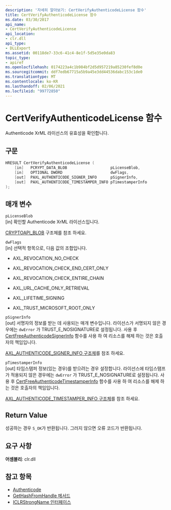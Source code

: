 ```yaml
---
description: '자세히 알아보기: CertVerifyAuthenticodeLicense 함수'
title: CertVerifyAuthenticodeLicense 함수
ms.date: 03/30/2017
api_name:
- CertVerifyAuthenticodeLicense
api_location:
- clr.dll
api_type:
- DLLExport
ms.assetid: 00118de7-33c6-41c4-8e1f-5d5e35e0da83
topic_type:
- apiref
ms.openlocfilehash: 0174223a4c1b984bf2d5d957219a85230fef8d0e
ms.sourcegitcommit: ddf7edb67715a5b9a45e3dd44536dabc153c1de0
ms.translationtype: MT
ms.contentlocale: ko-KR
ms.lasthandoff: 02/06/2021
ms.locfileid: "99772850"
---
```

# <a name="certverifyauthenticodelicense-function"></a>CertVerifyAuthenticodeLicense 함수

Authenticode XrML 라이선스의 유효성을 확인합니다.

## <a name="syntax"></a>구문

```cpp
HRESULT CertVerifyAuthenticodeLicense (
    [in]   PCRYPT_DATA_BLOB                   pLicenseBlob,
    [in]   OPTIONAL DWORD                     dwFlags,
    [out]  PAXL_AUTHENTICODE_SIGNER_INFO      pSignerInfo,
    [out]  PAXL_AUTHENTICODE_TIMESTAMPER_INFO pTimestamperInfo
);
```

## <a name="parameters"></a>매개 변수

 `pLicenseBlob`\
 [in] 확인할 Authenticode XrML 라이선스입니다.

 [CRYPTOAPI_BLOB](/windows/win32/api/dpapi/ns-dpapi-crypt_integer_blob) 구조체를 참조 하세요.

 `dwFlags`\
 [in] 선택적 항목으로, 다음 값의 조합입니다.

- AXL_REVOCATION_NO_CHECK

- AXL_REVOCATION_CHECK_END_CERT_ONLY

- AXL_REVOCATION_CHECK_ENTIRE_CHAIN

- AXL_URL_CACHE_ONLY_RETRIEVAL

- AXL_LIFETIME_SIGNING

- AXL_TRUST_MICROSOFT_ROOT_ONLY

 `pSignerInfo`\
 [out] 서명자의 정보를 받는 데 사용되는 매개 변수입니다. 라이선스가 서명되지 않은 경우에는 `dwError` 가 TRUST_E_NOSIGNATURE로 설정됩니다. 사용 후 [CertFreeAuthenticodeSignerInfo](certfreeauthenticodesignerinfo-function.md) 함수를 사용 하 여 리소스를 해제 하는 것은 호출자의 책임입니다.

 [AXL_AUTHENTICODE_SIGNER_INFO 구조체](axl-authenticode-signer-info-structure.md)를 참조 하세요.

 `pTimestamperInfo`\
 [out] 타임스탬퍼 정보(있는 경우)를 받으려는 경우 설정합니다. 라이선스에 타임스탬프가 적용되지 않은 경우에는 `dwError` 가 TRUST_E_NOSIGNATURE로 설정됩니다. 사용 후 [CertFreeAuthenticodeTimestamperInfo](certfreeauthenticodetimestamperinfo-function.md) 함수를 사용 하 여 리소스를 해제 하는 것은 호출자의 책임입니다.

 [AXL_AUTHENTICODE_TIMESTAMPER_INFO 구조체](axl-authenticode-timestamper-info-structure.md)를 참조 하세요.

## <a name="return-value"></a>Return Value

 성공하는 경우 `S_OK`가 반환됩니다. 그러지 않으면 오류 코드가 반환됩니다.

## <a name="requirements"></a>요구 사항

**어셈블리**: clr.dll

## <a name="see-also"></a>참고 항목

- [Authenticode](index.md)
- [GetHashFromHandle 메서드](../hosting/iclrstrongname-gethashfromhandle-method.md)
- [ICLRStrongName 인터페이스](../hosting/iclrstrongname-interface.md)
